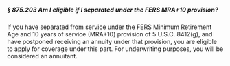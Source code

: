 ##### § 875.203 Am I eligible if I separated under the FERS MRA+10 provision? #####

If you have separated from service under the FERS Minimum Retirement Age and 10 years of service (MRA+10) provision of 5 U.S.C. 8412(g), and have postponed receiving an annuity under that provision, you are eligible to apply for coverage under this part. For underwriting purposes, you will be considered an annuitant.